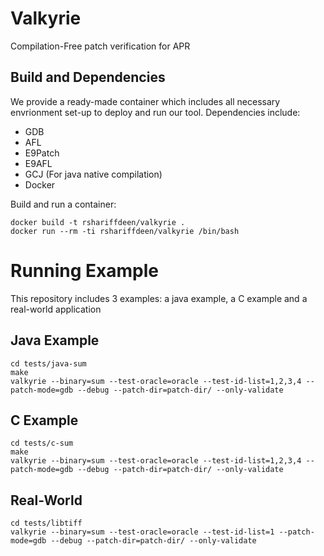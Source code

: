 # Valkyrie
Compilation-Free patch verification for APR

## Build and Dependencies
We provide a ready-made container which includes all necessary envrionment set-up
to deploy and run our tool. Dependencies include:

* GDB
* AFL
* E9Patch
* E9AFL
* GCJ (For java native compilation)
* Docker


Build and run a container:

    docker build -t rshariffdeen/valkyrie .
    docker run --rm -ti rshariffdeen/valkyrie /bin/bash


# Running Example
This repository includes 3 examples: a java example, a C example and a real-world application

## Java Example
    cd tests/java-sum
    make
    valkyrie --binary=sum --test-oracle=oracle --test-id-list=1,2,3,4 --patch-mode=gdb --debug --patch-dir=patch-dir/ --only-validate

## C Example
    cd tests/c-sum
    make
    valkyrie --binary=sum --test-oracle=oracle --test-id-list=1,2,3,4 --patch-mode=gdb --debug --patch-dir=patch-dir/ --only-validate


## Real-World
    cd tests/libtiff
    valkyrie --binary=sum --test-oracle=oracle --test-id-list=1 --patch-mode=gdb --debug --patch-dir=patch-dir/ --only-validate



[comment]: <> (## BINARY REWRITE)

[comment]: <> (```)

[comment]: <> (cd /valkyrie/tests/sum)

[comment]: <> (valkyrie --binary=sum --test-oracle=oracle-e9 --test-id-list=1,2,3,4 --patch-dir=patch-dir --patch-mode=rewrite)

[comment]: <> (```)

[comment]: <> (## GDB SCRIPTING)

[comment]: <> (```)

[comment]: <> (cd /valkyrie/tests/sum)

[comment]: <> (valkyrie --binary=sum --test-oracle=oracle --test-id-list=1,2,3,4 --patch-dir=patch-dir --patch-mode=gdb)

[comment]: <> (```)

[comment]: <> (## Compiling)

[comment]: <> (```)

[comment]: <> (cd /valkyrie/tests/sum)

[comment]: <> (valkyrie --binary=sum --test-oracle=oracle --test-id-list=1,2,3,4 --patch-dir=patch-dir --patch-mode=compile```)
